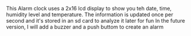 This Alarm clock uses a 2x16 lcd display to show you teh date, time, humidity level and temperature. The information is updated once per second and it's stored in an sd card to analyze it later for fun
In the future version, I will add a buzzer and a push buttom to create an alarm 
